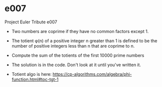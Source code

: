 # e007
Project Euler Tribute e007
* Two numbers are coprime if they have no common factors except 1.
* The totient φ(n) of a positive integer n greater than 1 is defined to be the number of positive integers less than n that are coprime to n.

* Compute the sum of the totients of the first 10000 prime numbers
* The solution is in the code. Don't look at it until you've written it. 

* Totient algo is here: https://cp-algorithms.com/algebra/phi-function.html#toc-tgt-1

